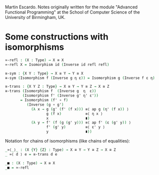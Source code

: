 
Martin Escardo.
Notes originally written for the module "Advanced Functional Programming"
at the School of Computer Science of the University of Birmingham, UK.


<!--
```agda
{-# OPTIONS --without-K --safe #-}

module Agda-Lecture-Notes.isomorphism-functions where

open import Agda-Lecture-Notes.prelude
open import Agda-Lecture-Notes.isomorphisms
```
-->
# Some constructions with isomorphisms

```agda
≃-refl : (X : Type) → X ≅ X
≃-refl X = Isomorphism id (Inverse id refl refl)

≅-sym : {X Y : Type} → X ≅ Y → Y ≅ X
≅-sym (Isomorphism f (Inverse g η ε)) = Isomorphism g (Inverse f ε η)

≅-trans : {X Y Z : Type} → X ≅ Y → Y ≅ Z → X ≅ Z
≅-trans (Isomorphism f  (Inverse g  η  ε))
        (Isomorphism f' (Inverse g' η' ε'))
       = Isomorphism (f' ∘ f)
          (Inverse (g ∘ g')
            (λ x → g (g' (f' (f x))) ≡⟨ ap g (η' (f x)) ⟩
                   g (f x)           ≡⟨ η x ⟩
                   x                 ∎)
            (λ y → f' (f (g (g' y))) ≡⟨ ap f' (ε (g' y)) ⟩
                   f' (g' y)         ≡⟨ ε' y ⟩
                   y                 ∎))
```

Notation for chains of isomorphisms (like chains of equalities):

```agda
_≃⟨_⟩_ : (X {Y} {Z} : Type) → X ≅ Y → Y ≅ Z → X ≅ Z
_ ≃⟨ d ⟩ e = ≅-trans d e

_■ : (X : Type) → X ≅ X
_■ = ≃-refl

```
